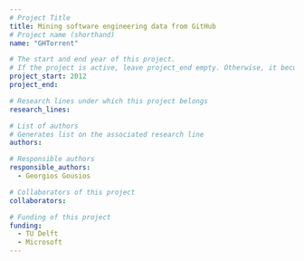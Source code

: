 ```yaml
---
# Project Title
title: Mining software engineering data from GitHub	
# Project name (shorthand)
name: "GHTorrent"

# The start and end year of this project.
# If the project is active, leave project_end empty. Otherwise, it becomes a past project.
project_start: 2012
project_end: 

# Research lines under which this project belongs
research_lines: 

# List of authors 
# Generates list on the associated research line
authors:

# Responsible authors
responsible_authors:
  - Georgios Gousios

# Collaborators of this project
collaborators:

# Funding of this project
funding:
  - TU Delft
  - Microsoft	
---
```

